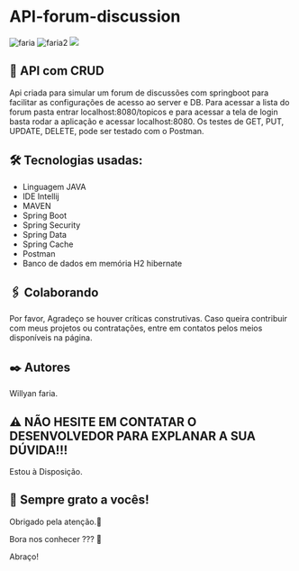 # API-forum-discussion
![faria](https://img.shields.io/github/issues/Fariawillyan/API-JAVA-Googlesheets) ![faria2](https://img.shields.io/github/forks/Fariawillyan/API-JAVA-Googlesheets) ![](https://img.shields.io/github/stars/Fariawillyan/API-JAVA-Googlesheets)

## 🚀 API com CRUD

Api criada para simular um forum de discussões com springboot para facilitar as configurações de acesso ao server e DB.
Para acessar a lista do forum pasta entrar localhost:8080/topicos e para acessar a tela
de login basta rodar a aplicação e acessar localhost:8080. Os testes de GET, PUT, UPDATE, DELETE, 
pode ser testado com o Postman.

## 🛠️ Tecnologias usadas:

- Linguagem JAVA
- IDE Intellij
- MAVEN
- Spring Boot
- Spring Security
- Spring Data
- Spring Cache
- Postman
- Banco de dados em memória H2 hibernate

## 🖇️ Colaborando

Por favor, Agradeço se houver críticas construtivas. Caso queira contribuir com meus projetos ou contratações, entre em contatos pelos meios disponíveis na página.

## ✒️ Autores

Willyan faria.

## :warning: NÃO HESITE EM CONTATAR O DESENVOLVEDOR PARA EXPLANAR A SUA DÚVIDA!!!
Estou à Disposição.

## 🎁 Sempre grato a vocês!

<p>Obrigado pela atenção.📢 </p>
<p>Bora nos conhecer ??? 🍺 </p>
<p>Abraço!</p>
